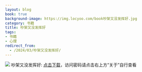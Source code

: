 ```yaml
---
layout: blog
book: true
background-image: https://img.locyoo.com/book吵架又没发挥好.jpg
category: 书籍
title: 吵架又没发挥好
tags:
- 书籍
- 心理
redirect_from:
  - /2024/03/吵架又没发挥好/
---
```

![](https://img.locyoo.com/book吵架又没发挥好.jpg)
吵架又没发挥好: <a name = "ref1" href="https://url18.ctfile.com/f/50983618-1363199021-dbaddf?p=3619">点击下载</a>，访问密码请点击右上方“关于”自行查看